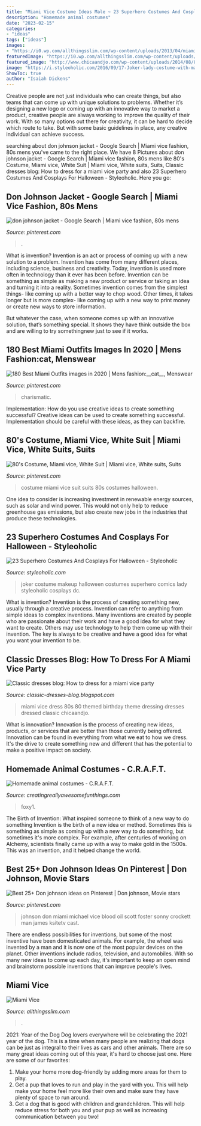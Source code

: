 ```yaml
---
title: "Miami Vice Costume Ideas Male ~ 23 Superhero Costumes And Cosplays For Halloween"
description: "Homemade animal costumes"
date: "2023-02-15"
categories:
- "ideas"
tags: ["ideas"]
images:
- "https://i0.wp.com/allthingsslim.com/wp-content/uploads/2013/04/miamivice10-1.jpg?resize=425%2C640&amp;ssl=1"
featuredImage: "https://i0.wp.com/allthingsslim.com/wp-content/uploads/2013/04/miamivice10-1.jpg?resize=425%2C640&amp;ssl=1"
featured_image: "http://www.chicaandjo.com/wp-content/uploads/2014/08/80s-Party-17.jpg"
image: "https://i.styleoholic.com/2016/09/17-Joker-lady-costume-with-makeup.jpg"
ShowToc: true
author: "Isaiah Dickens"
---
```



Creative people are not just individuals who can create things, but also teams that can come up with unique solutions to problems. Whether it’s designing a new logo or coming up with an innovative way to market a product, creative people are always working to improve the quality of their work. With so many options out there for creativity, it can be hard to decide which route to take. But with some basic guidelines in place, any creative individual can achieve success.

	

		
searching about don johnson jacket - Google Search | Miami vice fashion, 80s mens you've came to the right place. We have 8 Pictures about don johnson jacket - Google Search | Miami vice fashion, 80s mens like 80&#039;s Costume, Miami vice, White Suit | Miami vice, White suits, Suits, Сlassic dresses blog: How to dress for a miami vice party and also 23 Superhero Costumes And Cosplays For Halloween - Styleoholic. Here you go:
		
    
## Don Johnson Jacket - Google Search | Miami Vice Fashion, 80s Mens

<img loading=lazy src="https://i.pinimg.com/736x/20/e9/2d/20e92da798bd7df77ec96aff0bf1b662.jpg" onerror="this.onerror=null;this.src='https://tse3.mm.bing.net/th?id=OIP.-ntmg2K3oqdqGokMFcLFAAAAAA&amp;pid=15.1';" alt="don johnson jacket - Google Search | Miami vice fashion, 80s mens">

_Source: pinterest.com_

>. 

	

What is invention?
Invention is an act or process of coming up with a new solution to a problem. Invention has come from many different places, including science, business and creativity. Today, invention is used more often in technology than it ever has been before. 
Invention can be something as simple as making a new product or service or taking an idea and turning it into a reality. Sometimes invention comes from the simplest things- like coming up with a better way to chop wood. Other times, it takes longer but is more complex- like coming up with a new way to print money or create new ways to store information. 

But whatever the case, when someone comes up with an innovative solution, that’s something special. It shows they have think outside the box and are willing to try somethingnew just to see if it works.

    
## 180 Best Miami Outfits Images In 2020 | Mens Fashion:__cat__, Menswear

<img loading=lazy src="https://i.pinimg.com/474x/94/37/9b/94379ba2a668b1192d93e66ab7018a38.jpg" onerror="this.onerror=null;this.src='https://tse1.mm.bing.net/th?id=OIP.D94hSbFrtOgCkgebZlYhIgAAAA&amp;pid=15.1';" alt="180 Best Miami Outfits images in 2020 | Mens fashion:__cat__, Menswear">

_Source: pinterest.com_

>charismatic. 

	

Implementation: How do you use creative ideas to create something successful?
Creative ideas can be used to create something successful. Implementation should be careful with these ideas, as they can backfire.

    
## 80&#039;s Costume, Miami Vice, White Suit | Miami Vice, White Suits, Suits

<img loading=lazy src="https://i.pinimg.com/736x/a2/d1/24/a2d124472e7065c88a2e67ff00cfd0a7--s-costume-halloween-costumes.jpg" onerror="this.onerror=null;this.src='https://tse4.mm.bing.net/th?id=OIP.MAxvJPJZkWTcdB9sOezNwwHaN3&amp;pid=15.1';" alt="80&#039;s Costume, Miami vice, White Suit | Miami vice, White suits, Suits">

_Source: pinterest.com_

>costume miami vice suit suits 80s costumes halloween. 

	

One idea to consider is increasing investment in renewable energy sources, such as solar and wind power. This would not only help to reduce greenhouse gas emissions, but also create new jobs in the industries that produce these technologies.

    
## 23 Superhero Costumes And Cosplays For Halloween - Styleoholic

<img loading=lazy src="https://i.styleoholic.com/2016/09/17-Joker-lady-costume-with-makeup.jpg" onerror="this.onerror=null;this.src='https://tse2.mm.bing.net/th?id=OIP.x5qU5xDUJxh14plF8ntH4wHaLF&amp;pid=15.1';" alt="23 Superhero Costumes And Cosplays For Halloween - Styleoholic">

_Source: styleoholic.com_

>joker costume makeup halloween costumes superhero comics lady styleoholic cosplays dc. 

	

What is invention?
Invention is the process of creating something new, usually through a creative process. Invention can refer to anything from simple ideas to complex inventions. Many inventions are created by people who are passionate about their work and have a good idea for what they want to create. Others may use technology to help them come up with their invention. The key is always to be creative and have a good idea for what you want your invention to be.

    
## Сlassic Dresses Blog: How To Dress For A Miami Vice Party

<img loading=lazy src="http://www.chicaandjo.com/wp-content/uploads/2014/08/80s-Party-17.jpg" onerror="this.onerror=null;this.src='https://tse2.mm.bing.net/th?id=OIP.C_4kJjayWpMgd4luLgV5GwHaE8&amp;pid=15.1';" alt="Сlassic dresses blog: How to dress for a miami vice party">

_Source: classic-dresses-blog.blogspot.com_

>miami vice dress 80s 80 themed birthday theme dressing dresses dressed сlassic chicaandjo. 

	

What is innovation?
Innovation is the process of creating new ideas, products, or services that are better than those currently being offered. Innovation can be found in everything from what we eat to how we dress. It's the drive to create something new and different that has the potential to make a positive impact on society.

    
## Homemade Animal Costumes - C.R.A.F.T.

<img loading=lazy src="https://www.creatingreallyawesomefunthings.com/wp-content/uploads/2012/10/8091504569_37d9a6284a_o.jpg" onerror="this.onerror=null;this.src='https://tse4.mm.bing.net/th?id=OIP.l-m7vvwdfXZXw0AkgCWYfwHaKM&amp;pid=15.1';" alt="Homemade animal costumes - C.R.A.F.T.">

_Source: creatingreallyawesomefunthings.com_

>foxy1. 

	

The Birth of Invention: What inspired someone to think of a new way to do something
Invention is the birth of a new idea or method. Sometimes this is something as simple as coming up with a new way to do something, but sometimes it's more complex. For example, after centuries of working on Alchemy, scientists finally came up with a way to make gold in the 1500s. This was an invention, and it helped change the world.

    
## Best 25+ Don Johnson Ideas On Pinterest | Don Johnson, Movie Stars

<img loading=lazy src="https://i.pinimg.com/originals/57/8d/82/578d824505c3ab0007b728b38cdb1309.jpg" onerror="this.onerror=null;this.src='https://tse4.mm.bing.net/th?id=OIP.vT2DAog9fIBHuoM9kRINQwAAAA&amp;pid=15.1';" alt="Best 25+ Don johnson ideas on Pinterest | Don johnson, Movie stars">

_Source: pinterest.com_

>johnson don miami michael vice blood oil scott foster sonny crockett man james ksitetv cast. 

	

There are endless possibilities for inventions, but some of the most inventive have been domesticated animals. For example, the wheel was invented by a man and it is now one of the most popular devices on the planet. Other inventions include radios, television, and automobiles. With so many new ideas to come up each day, it's important to keep an open mind and brainstorm possible inventions that can improve people's lives.

    
## Miami Vice

<img loading=lazy src="https://i0.wp.com/allthingsslim.com/wp-content/uploads/2013/04/miamivice10-1.jpg?resize=425%2C640&amp;ssl=1" onerror="this.onerror=null;this.src='https://tse3.mm.bing.net/th?id=OIP.-EhnuMMqXNwsF9hKqh1bBAAAAA&amp;pid=15.1';" alt="Miami Vice">

_Source: allthingsslim.com_

>. 

	

2021: Year of the Dog
Dog lovers everywhere will be celebrating the 2021 year of the dog. This is a time when many people are realizing that dogs can be just as integral to their lives as cars and other animals. There are so many great ideas coming out of this year, it's hard to choose just one. Here are some of our favorites: 
1) Make your home more dog-friendly by adding more areas for them to play.
2) Get a pup that loves to run and play in the yard with you. This will help make your home feel more like their own and make sure they have plenty of space to run around. 
3) Get a dog that is good with children and grandchildren. This will help reduce stress for both you and your pup as well as increasing communication between you two!

